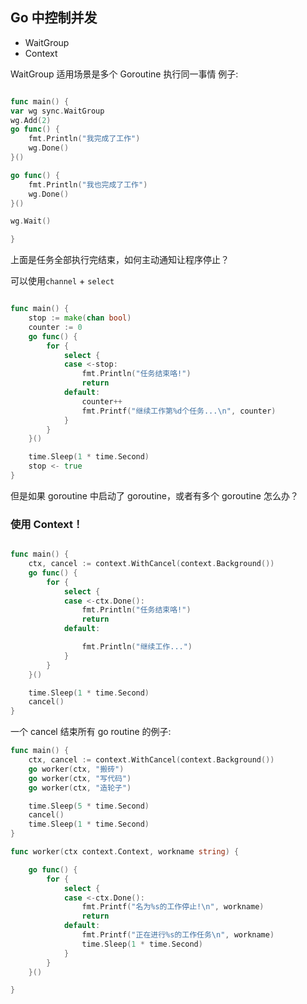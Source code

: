 ## Go 中控制并发

- WaitGroup
- Context

WaitGroup 适用场景是多个 Goroutine 执行同一事情
例子:

```go

func main() {
var wg sync.WaitGroup
wg.Add(2)
go func() {
    fmt.Println("我完成了工作")
    wg.Done()
}()

go func() {
    fmt.Println("我也完成了工作")
    wg.Done()
}()

wg.Wait()

}

```

上面是任务全部执行完结束，如何主动通知让程序停止？

可以使用`channel` + `select`

```go

func main() {
	stop := make(chan bool)
	counter := 0
	go func() {
		for {
			select {
			case <-stop:
				fmt.Println("任务结束咯!")
				return
			default:
				counter++
				fmt.Printf("继续工作第%d个任务...\n", counter)
			}
		}
	}()

	time.Sleep(1 * time.Second)
	stop <- true
}
```

但是如果 goroutine 中启动了 goroutine，或者有多个 goroutine 怎么办？

### 使用 Context！

```go

func main() {
	ctx, cancel := context.WithCancel(context.Background())
	go func() {
		for {
			select {
			case <-ctx.Done():
				fmt.Println("任务结束咯!")
				return
			default:

				fmt.Println("继续工作...")
			}
		}
	}()

	time.Sleep(1 * time.Second)
	cancel()
}
```

一个 cancel 结束所有 go routine 的例子:

```go
func main() {
	ctx, cancel := context.WithCancel(context.Background())
	go worker(ctx, "搬砖")
	go worker(ctx, "写代码")
	go worker(ctx, "造轮子")

	time.Sleep(5 * time.Second)
	cancel()
	time.Sleep(1 * time.Second)
}

func worker(ctx context.Context, workname string) {

	go func() {
		for {
			select {
			case <-ctx.Done():
				fmt.Printf("名为%s的工作停止!\n", workname)
				return
			default:
				fmt.Printf("正在进行%s的工作任务\n", workname)
				time.Sleep(1 * time.Second)
			}
		}
	}()

}

```
